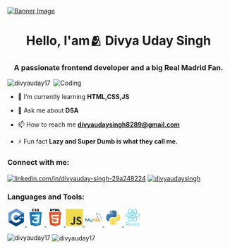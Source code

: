[![Banner Image](https://camo.githubusercontent.com/cae12fddd9d6982901d82580bdf321d81fb299141098ca1c2d4891870827bf17/68747470733a2f2f6d69726f2e6d656469756d2e636f6d2f6d61782f313336302f302a37513379765349765f7430696f4a2d5a2e676966)](linkedin.com/in/divyauday-singh-29a248224)

<h1 align="center">Hello, I'am🫂 Divya Uday Singh</h1>
<h3 align="center">A passionate frontend developer and a big Real Madrid Fan.</h3>
<img align="right" alt="Coding" width="400" src="https://i.pinimg.com/originals/c5/32/66/c5326692e5c7b28dd2ad3bdc1ae3cbed.gif">
<p align="left"> <img src="https://komarev.com/ghpvc/?username=divyauday17&label=Profile%20views&color=0e75b6&style=flat" alt="divyauday17" /> </p>

- 🌱 I’m currently learning **HTML,CSS,JS**

- 💬 Ask me about **DSA**

- 📫 How to reach me **divyaudaysingh8289@gmail.com**

- ⚡ Fun fact **Lazy and Super Dumb is what they call me.**

<h3 align="left">Connect with me:</h3>
<p align="left">
<a href="https://linkedin.com/in/linkedin.com/in/divyauday-singh-29a248224" target="blank"><img align="center" src="https://raw.githubusercontent.com/rahuldkjain/github-profile-readme-generator/master/src/images/icons/Social/linked-in-alt.svg" alt="linkedin.com/in/divyauday-singh-29a248224" height="30" width="40" /></a>
<a href="https://instagram.com/divyaudaysingh" target="blank"><img align="center" src="https://raw.githubusercontent.com/rahuldkjain/github-profile-readme-generator/master/src/images/icons/Social/instagram.svg" alt="divyaudaysingh" height="30" width="40" /></a>
</p>

<h3 align="left">Languages and Tools:</h3>
<p align="left"> <a href="https://www.w3schools.com/cpp/" target="_blank" rel="noreferrer"> <img src="https://raw.githubusercontent.com/devicons/devicon/master/icons/cplusplus/cplusplus-original.svg" alt="cplusplus" width="40" height="40"/> </a> <a href="https://www.w3schools.com/css/" target="_blank" rel="noreferrer"> <img src="https://raw.githubusercontent.com/devicons/devicon/master/icons/css3/css3-original-wordmark.svg" alt="css3" width="40" height="40"/> </a> <a href="https://www.w3.org/html/" target="_blank" rel="noreferrer"> <img src="https://raw.githubusercontent.com/devicons/devicon/master/icons/html5/html5-original-wordmark.svg" alt="html5" width="40" height="40"/> </a> <a href="https://developer.mozilla.org/en-US/docs/Web/JavaScript" target="_blank" rel="noreferrer"> <img src="https://raw.githubusercontent.com/devicons/devicon/master/icons/javascript/javascript-original.svg" alt="javascript" width="40" height="40"/> </a> <a href="https://www.mysql.com/" target="_blank" rel="noreferrer"> <img src="https://raw.githubusercontent.com/devicons/devicon/master/icons/mysql/mysql-original-wordmark.svg" alt="mysql" width="40" height="40"/> </a> <a href="https://www.python.org" target="_blank" rel="noreferrer"> <img src="https://raw.githubusercontent.com/devicons/devicon/master/icons/python/python-original.svg" alt="python" width="40" height="40"/> </a> <a href="https://reactjs.org/" target="_blank" rel="noreferrer"> <img src="https://raw.githubusercontent.com/devicons/devicon/master/icons/react/react-original-wordmark.svg" alt="react" width="40" height="40"/> </a> </p>

<p><img align="left" src="https://github-readme-stats.vercel.app/api/top-langs?username=divyauday17&show_icons=true&locale=en&layout=compact" alt="divyauday17" /></p>

<p>&nbsp;<img align="center" src="https://github-readme-stats.vercel.app/api?username=divyauday17&show_icons=true&locale=en" alt="divyauday17" /></p>
